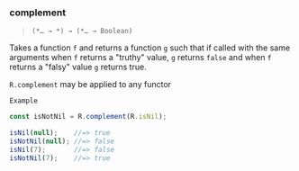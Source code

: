 ### complement

> ```(*… → *) → (*… → Boolean)```

Takes a function `f` and returns a function `g` such that if called with the same arguments when `f` returns a "truthy" value, `g` returns `false` and when `f` returns a "falsy" value `g` returns true.

`R.complement` may be applied to any functor

`Example`

```js
const isNotNil = R.complement(R.isNil);

isNil(null);    //=> true
isNotNil(null); //=> false
isNil(7);       //=> false
isNotNil(7);    //=> true
```